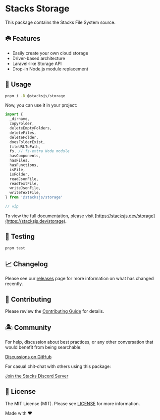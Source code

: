 # Stacks Storage

This package contains the Stacks File System source.

## ☘️ Features

- Easily create your own cloud storage
- Driver-based architecture
- Laravel-like Storage API
- Drop-in Node.js module replacement

## 🤖 Usage

```bash
pnpm i -D @stacksjs/storage
```

Now, you can use it in your project:

```js
import {
  _dirname,
  copyFolder,
  deleteEmptyFolders,
  deleteFiles,
  deleteFolder,
  doesFolderExist,
  fileURLToPath,
  fs, // fs-extra Node module
  hasComponents,
  hasFiles,
  hasFunctions,
  isFile,
  isFolder,
  readJsonFile,
  readTextFile,
  writeJsonFile,
  writeTextFile,
} from '@stacksjs/storage'

// wip
```

To view the full documentation, please visit [https://stacksjs.dev/storage](https://stacksjs.dev/storage).

## 🧪 Testing

```bash
pnpm test
```

## 📈 Changelog

Please see our [releases](https://github.com/stacksjs/stacks/releases) page for more information on what has changed recently.

## 🚜 Contributing

Please review the [Contributing Guide](https://github.com/stacksjs/contributing) for details.

## 🏝 Community

For help, discussion about best practices, or any other conversation that would benefit from being searchable:

[Discussions on GitHub](https://github.com/stacksjs/stacks/discussions)

For casual chit-chat with others using this package:

[Join the Stacks Discord Server](https://discord.ow3.org)

## 📄 License

The MIT License (MIT). Please see [LICENSE](https://github.com/stacksjs/stacks/tree/main/LICENSE.md) for more information.

Made with ❤️
